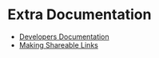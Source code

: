 # Extra Documentation

- [Developers Documentation](./DEVELOPERS.md)
- [Making Shareable Links](./shareable_links.md)
